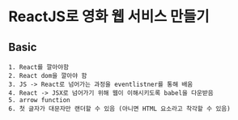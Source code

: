# ReactJS로 영화 웹 서비스 만들기

## Basic

```
1. React를 깔아야함
2. React dom을 깔아야 함
3. JS -> React로 넘어가는 과정을 eventlistner를 통해 배움
4. React -> JSX로 넘어가기 위해 웹이 이해시키도록 babel을 다운받음
5. arrow function
6. 첫 글자가 대문자만 랜더할 수 있음 (아니면 HTML 요소라고 착각할 수 있음)
```
